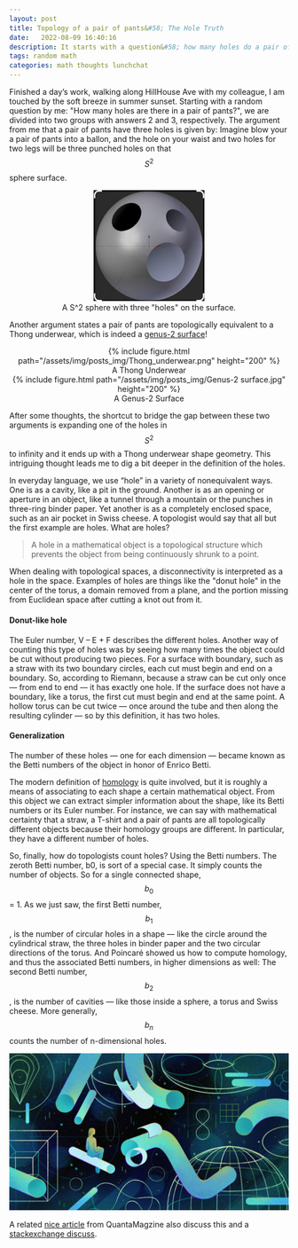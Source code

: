 ```yaml
---
layout: post
title: Topology of a pair of pants&#58; The Hole Truth
date:   2022-08-09 16:40:16
description: It starts with a question&#58; how many holes do a pair of pants have?
tags: random math
categories: math thoughts lunchchat
---
```


Finished a day’s work, walking along HillHouse Ave with my colleague, I am touched by the soft breeze in summer sunset. Starting with a random question by me: "How many holes are there in a pair of pants?", we are divided into two groups with answers 2 and 3, respectively.
The argument from me that a pair of pants have three holes is given by: Imagine blow your a pair of pants into a ballon, and the hole on your waist and two holes for two legs will be three punched holes on that $$S^2$$ sphere surface.

<figure>
  <center>
  <img src="/assets/img/posts_img/Sphere_with_three_holes.jpg" width="200" height="200">
  <figcaption> A S^2 sphere with three "holes" on the surface.</figcaption>
  </center>
</figure>

Another argument states a pair of pants are topologically equivalent to a Thong underwear, which is indeed a [genus-2 surface](https://en.wikipedia.org/wiki/Genus_%28mathematics%29)!

<div class="row mt-3">
    <div class="col-sm mt-3 mt-md-0">
        <center>
        {% include figure.html path="/assets/img/posts_img/Thong_underwear.png" height="200" %}
        <div class="caption">
          A Thong Underwear
        </div>
        </center>
    </div>
    <div class="col-sm mt-3 mt-md-0">
        <center>
        {% include figure.html path="/assets/img/posts_img/Genus-2 surface.jpg" height="200" %}
        <div class="caption">
             A Genus-2 Surface
        </div>
        </center>
    </div>
</div>

After some thoughts, the shortcut to bridge the gap between these two arguments is expanding one of the holes in $$S^2$$ to infinity and it ends up with a Thong underwear shape geometry. This intriguing thought leads me to dig a bit deeper in the definition of the holes.

In everyday language, we use “hole” in a variety of nonequivalent ways. One is as a cavity, like a pit in the ground. Another is as an opening or aperture in an object, like a tunnel through a mountain or the punches in three-ring binder paper. Yet another is as a completely enclosed space, such as an air pocket in Swiss cheese. A topologist would say that all but the first example are holes. What are holes?

>A hole in a mathematical object is a topological structure which prevents the object from being continuously shrunk to a point.

When dealing with topological spaces, a disconnectivity is interpreted as a hole in the space. Examples of holes are things like the "donut hole" in the center of the torus, a domain removed from a plane, and the portion missing from Euclidean space after cutting a knot out from it.

#### Donut-like hole

The Euler number, V – E + F describes the different holes. Another way of counting this type of holes was by seeing how many times the object could be cut without producing two pieces. For a surface with boundary, such as a straw with its two boundary circles, each cut must begin and end on a boundary. So, according to Riemann, because a straw can be cut only once — from end to end — it has exactly one hole. If the surface does not have a boundary, like a torus, the first cut must begin and end at the same point. A hollow torus can be cut twice — once around the tube and then along the resulting cylinder — so by this definition, it has two holes.

#### Generalization

The number of these holes — one for each dimension — became known as the Betti numbers of the object in honor of Enrico Betti.

The modern definition of [homology](https://en.wikipedia.org/wiki/Homology_(mathematics)) is quite involved, but it is roughly a means of associating to each shape a certain mathematical object. From this object we can extract simpler information about the shape, like its Betti numbers or its Euler number. For instance, we can say with mathematical certainty that a straw, a T-shirt and a pair of pants are all topologically different objects because their homology groups are different. In particular, they have a different number of holes.

So, finally, how do topologists count holes? Using the Betti numbers. The zeroth Betti number, b0, is sort of a special case. It simply counts the number of objects. So for a single connected shape, $$b_0$$ = 1. As we just saw, the first Betti number, $$b_1$$, is the number of circular holes in a shape — like the circle around the cylindrical straw, the three holes in binder paper and the two circular directions of the torus. And Poincaré showed us how to compute homology, and thus the associated Betti numbers, in higher dimensions as well: The second Betti number, $$b_2$$, is the number of cavities — like those inside a sphere, a torus and Swiss cheese. More generally, $$b_n$$ counts the number of n-dimensional holes.



<img src="/assets/img/posts_img/Topology-Straw-bkg.jpg" alt="drawing" width="750"/>

A related [nice article](https://www.quantamagazine.org/topology-101-how-mathematicians-study-holes-20210126/) from QuantaMagzine also discuss this and a [stackexchange discuss](https://math.stackexchange.com/questions/2132091/n-dimensional-holes).
